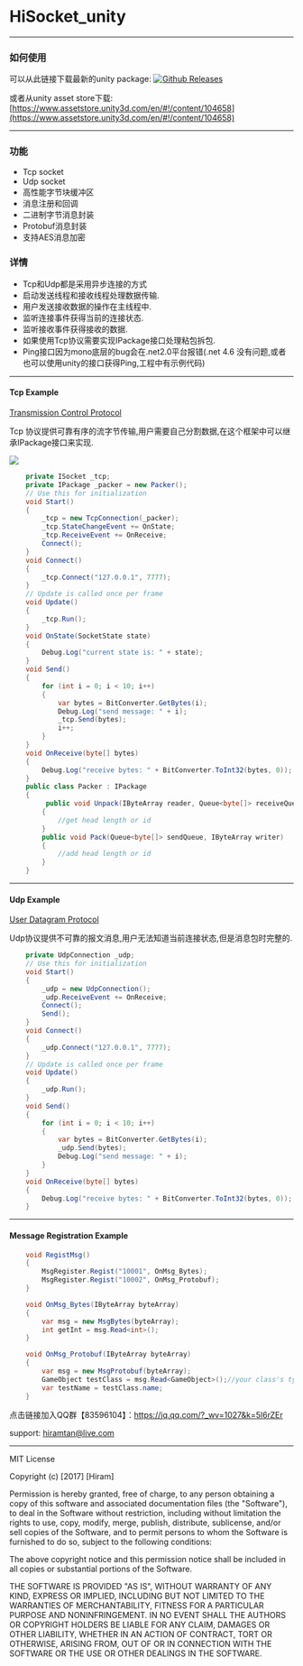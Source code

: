 # HiSocket_unity
----------------------


### 如何使用
 可以从此链接下载最新的unity package: [![Github Releases](https://img.shields.io/github/downloads/atom/atom/total.svg)](https://github.com/hiramtan/HiSocket_unity/releases)

 或者从unity asset store下载: [https://www.assetstore.unity3d.com/en/#!/content/104658](https://www.assetstore.unity3d.com/en/#!/content/104658) 

---------

### 功能
- Tcp socket
- Udp socket
- 高性能字节块缓冲区
- 消息注册和回调
- 二进制字节消息封装
- Protobuf消息封装
- 支持AES消息加密


### 详情
- Tcp和Udp都是采用异步连接的方式
- 启动发送线程和接收线程处理数据传输.
- 用户发送接收数据的操作在主线程中.
- 监听连接事件获得当前的连接状态.
- 监听接收事件获得接收的数据.
- 如果使用Tcp协议需要实现IPackage接口处理粘包拆包.
- Ping接口因为mono底层的bug会在.net2.0平台报错(.net 4.6 没有问题,或者也可以使用unity的接口获得Ping,工程中有示例代码)

---------


#### Tcp Example
[Transmission Control Protocol](https://en.wikipedia.org/wiki/Transmission_Control_Protocol)

Tcp 协议提供可靠有序的流字节传输,用户需要自己分割数据,在这个框架中可以继承IPackage接口来实现.

[![](https://i1.wp.com/hiramtan.files.wordpress.com/2017/05/11112.png)](https://i1.wp.com/hiramtan.files.wordpress.com/2017/05/11112.png)

``` csharp
    private ISocket _tcp;
    private IPackage _packer = new Packer();
    // Use this for initialization
    void Start()
    {
        _tcp = new TcpConnection(_packer);
        _tcp.StateChangeEvent += OnState;
        _tcp.ReceiveEvent += OnReceive;
        Connect();
    }
    void Connect()
    {
        _tcp.Connect("127.0.0.1", 7777);
    }
    // Update is called once per frame
    void Update()
    {
        _tcp.Run();
    }
    void OnState(SocketState state)
    {
        Debug.Log("current state is: " + state);
    }
    void Send()
    {
        for (int i = 0; i < 10; i++)
        {
            var bytes = BitConverter.GetBytes(i);
            Debug.Log("send message: " + i);
            _tcp.Send(bytes);
            i++;
        }
    }
    void OnReceive(byte[] bytes)
    {
        Debug.Log("receive bytes: " + BitConverter.ToInt32(bytes, 0));
    }
    public class Packer : IPackage
    {
         public void Unpack(IByteArray reader, Queue<byte[]> receiveQueue)
        {
            //get head length or id
        }
        public void Pack(Queue<byte[]> sendQueue, IByteArray writer)
        {
            //add head length or id
        }
    }
```
---------------------

#### Udp Example
[User Datagram Protocol](https://www.assetstore.unity3d.com/en/#!/content/104658) 

Udp协议提供不可靠的报文消息,用户无法知道当前连接状态,但是消息包时完整的.

``` csharp
    private UdpConnection _udp;
    // Use this for initialization
    void Start()
    {
        _udp = new UdpConnection();
        _udp.ReceiveEvent += OnReceive;
        Connect();
        Send();
    }
    void Connect()
    {
        _udp.Connect("127.0.0.1", 7777);
    }
    // Update is called once per frame
    void Update()
    {
        _udp.Run();
    }
    void Send()
    {
        for (int i = 0; i < 10; i++)
        {
            var bytes = BitConverter.GetBytes(i);
            _udp.Send(bytes);
            Debug.Log("send message: " + i);
        }
    }
    void OnReceive(byte[] bytes)
    {
        Debug.Log("receive bytes: " + BitConverter.ToInt32(bytes, 0));
    }
```
-----------------
#### Message Registration Example
``` csharp
    void RegistMsg()
    {
        MsgRegister.Regist("10001", OnMsg_Bytes);
        MsgRegister.Regist("10002", OnMsg_Protobuf);
    }

    void OnMsg_Bytes(IByteArray byteArray)
    {
        var msg = new MsgBytes(byteArray);
        int getInt = msg.Read<int>();
    }

    void OnMsg_Protobuf(IByteArray byteArray)
    {
        var msg = new MsgProtobuf(byteArray);
        GameObject testClass = msg.Read<GameObject>();//your class's type
        var testName = testClass.name;
    }
```
点击链接加入QQ群【83596104】：https://jq.qq.com/?_wv=1027&k=5l6rZEr

support: hiramtan@live.com

-------------
MIT License

Copyright (c) [2017] [Hiram]

Permission is hereby granted, free of charge, to any person obtaining a copy of this software and associated documentation files (the "Software"), to deal in the Software without restriction, including without limitation the rights to use, copy, modify, merge, publish, distribute, sublicense, and/or sell copies of the Software, and to permit persons to whom the Software is furnished to do so, subject to the following conditions:

The above copyright notice and this permission notice shall be included in all copies or substantial portions of the Software.

THE SOFTWARE IS PROVIDED "AS IS", WITHOUT WARRANTY OF ANY KIND, EXPRESS OR IMPLIED, INCLUDING BUT NOT LIMITED TO THE WARRANTIES OF MERCHANTABILITY, FITNESS FOR A PARTICULAR PURPOSE AND NONINFRINGEMENT. IN NO EVENT SHALL THE AUTHORS OR COPYRIGHT HOLDERS BE LIABLE FOR ANY CLAIM, DAMAGES OR OTHER LIABILITY, WHETHER IN AN ACTION OF CONTRACT, TORT OR OTHERWISE, ARISING FROM, OUT OF OR IN CONNECTION WITH THE SOFTWARE OR THE USE OR OTHER DEALINGS IN THE SOFTWARE.




